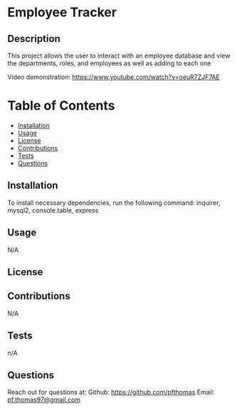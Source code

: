 # Employee Tracker

## Description
This project allows the user to interact with an employee database and view the departments, roles, and employees as well as adding to each one

Video demonstration: https://www.youtube.com/watch?v=oeuR7ZJF7AE
# Table of Contents
* [Installation](#installation)
* [Usage](#usage)
* [License](#license)
* [Contributions](#contributions)
* [Tests](#tests)
* [Questions](#questions)

## Installation
To install necessary dependencies, run the following command:
inquirer, mysql2, console.table, express

## Usage
N/A

## License 

## Contributions
N/A

## Tests
n/A
## Questions 
Reach out for questions at:
Github: https://github.com/pfthomas
Email: pf.thomas97@gmail.com
